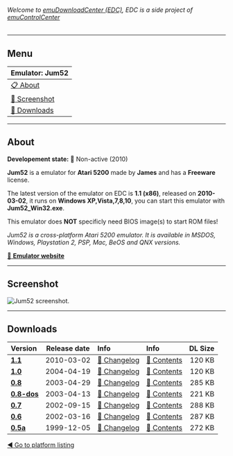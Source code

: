 ###### Welcome to [emuDownloadCenter (EDC)](https://github.com/PhoenixInteractiveNL/emuDownloadCenter/wiki/), EDC is a side project of [emuControlCenter](https://github.com/PhoenixInteractiveNL/emuControlCenter/wiki/)
***
## Menu
| **Emulator: Jum52** |
|:---------|
| [:clipboard: About](#about) |
| [:sunrise: Screenshot](#screen) |
| [:floppy_disk: Downloads](#downloads) |
***
## About
**Developement state:** :red_circle: Non-active (2010)

**Jum52** is a emulator for **Atari 5200** made by **James** and has a **Freeware** license.

The latest version of the emulator on EDC is **1.1 (x86)**, released on **2010-03-02**, it runs on **Windows XP,Vista,7,8,10**, you can start this emulator with **Jum52_Win32.exe**.

This emulator does **NOT** specificly need BIOS image(s) to start ROM files!

_Jum52 is a cross-platform Atari 5200 emulator. It is available in MSDOS, Windows, Playstation 2, PSP, Mac, BeOS and QNX versions._

[:link: **Emulator website**](http://jum.pdroms.de/emulators/emu5200.html)
***
## Screenshot
![](https://raw.githubusercontent.com/PhoenixInteractiveNL/emuDownloadCenter/master/hooks/jum52/emulator_screen_01.jpg "Jum52 screenshot.")
***
## Downloads
| Version  | Release date  | Info       | Info       | DL Size    |
|:---------|:-------------:|:-----------|:-----------|-----------:|
| [**1.1**](https://github.com/PhoenixInteractiveNL/edc-repo0001/raw/master/jum52/1.1.7z) | 2010-03-02 | [:page_facing_up: Changelog](https://github.com/PhoenixInteractiveNL/edc-repo0001/blob/master/jum52/1.1_changelog.txt) | [:mag_right: Contents](https://github.com/PhoenixInteractiveNL/edc-repo0001/blob/master/jum52/1.1_contents.txt) | 120 KB |
| [**1.0**](https://github.com/PhoenixInteractiveNL/edc-repo0001/raw/master/jum52/1.0.7z) | 2004-04-19 | [:page_facing_up: Changelog](https://github.com/PhoenixInteractiveNL/edc-repo0001/blob/master/jum52/1.0_changelog.txt) | [:mag_right: Contents](https://github.com/PhoenixInteractiveNL/edc-repo0001/blob/master/jum52/1.0_contents.txt) | 120 KB |
| [**0.8**](https://github.com/PhoenixInteractiveNL/edc-repo0001/raw/master/jum52/0.8.7z) | 2003-04-29 | [:page_facing_up: Changelog](https://github.com/PhoenixInteractiveNL/edc-repo0001/blob/master/jum52/0.8_changelog.txt) | [:mag_right: Contents](https://github.com/PhoenixInteractiveNL/edc-repo0001/blob/master/jum52/0.8_contents.txt) | 285 KB |
| [**0.8-dos**](https://github.com/PhoenixInteractiveNL/edc-repo0001/raw/master/jum52/0.8-dos.7z) | 2003-04-13 | [:page_facing_up: Changelog](https://github.com/PhoenixInteractiveNL/edc-repo0001/blob/master/jum52/0.8-dos_changelog.txt) | [:mag_right: Contents](https://github.com/PhoenixInteractiveNL/edc-repo0001/blob/master/jum52/0.8-dos_contents.txt) | 221 KB |
| [**0.7**](https://github.com/PhoenixInteractiveNL/edc-repo0001/raw/master/jum52/0.7.7z) | 2002-09-15 | [:page_facing_up: Changelog](https://github.com/PhoenixInteractiveNL/edc-repo0001/blob/master/jum52/0.7_changelog.txt) | [:mag_right: Contents](https://github.com/PhoenixInteractiveNL/edc-repo0001/blob/master/jum52/0.7_contents.txt) | 288 KB |
| [**0.6**](https://github.com/PhoenixInteractiveNL/edc-repo0001/raw/master/jum52/0.6.7z) | 2002-03-16 | [:page_facing_up: Changelog](https://github.com/PhoenixInteractiveNL/edc-repo0001/blob/master/jum52/0.6_changelog.txt) | [:mag_right: Contents](https://github.com/PhoenixInteractiveNL/edc-repo0001/blob/master/jum52/0.6_contents.txt) | 287 KB |
| [**0.5a**](https://github.com/PhoenixInteractiveNL/edc-repo0001/raw/master/jum52/0.5a.7z) | 1999-12-05 | [:page_facing_up: Changelog](https://github.com/PhoenixInteractiveNL/edc-repo0001/blob/master/jum52/0.5a_changelog.txt) | [:mag_right: Contents](https://github.com/PhoenixInteractiveNL/edc-repo0001/blob/master/jum52/0.5a_contents.txt) | 272 KB |

[:arrow_backward: Go to platform listing](https://github.com/PhoenixInteractiveNL/emuDownloadCenter/wiki/EDC-Platform-List)
